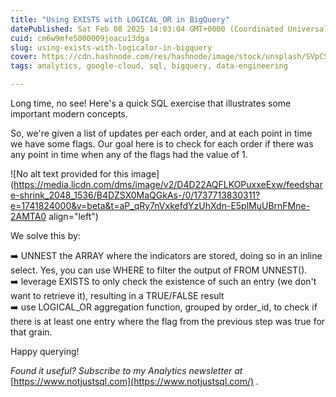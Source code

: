 ```yaml
---
title: "Using EXISTS with LOGICAL_OR in BigQuery"
datePublished: Sat Feb 08 2025 14:03:04 GMT+0000 (Coordinated Universal Time)
cuid: cm6w9mfe5000009joacu13dga
slug: using-exists-with-logicalor-in-bigquery
cover: https://cdn.hashnode.com/res/hashnode/image/stock/unsplash/SVpCSOCcCwA/upload/83787a615dc2b68fbc9761ae0782acf8.jpeg
tags: analytics, google-cloud, sql, bigquery, data-engineering

---
```


Long time, no see! Here's a quick SQL exercise that illustrates some important modern concepts.

So, we're given a list of updates per each order, and at each point in time we have some flags. Our goal here is to check for each order if there was any point in time when any of the flags had the value of 1.

![No alt text provided for this image](https://media.licdn.com/dms/image/v2/D4D22AQFLKOPuxxeExw/feedshare-shrink_2048_1536/B4DZSX0MaQGkAs-/0/1737713830311?e=1741824000&v=beta&t=aP_qRy7nVxkefdYzUhXdn-E5plMuUBrnFMne-2AMTA0 align="left")

We solve this by:

➡️ UNNEST the ARRAY where the indicators are stored, doing so in an inline select. Yes, you can use WHERE to filter the output of FROM UNNEST().  
➡️ leverage EXISTS to only check the existence of such an entry (we don't want to retrieve it), resulting in a TRUE/FALSE result  
➡️ use LOGICAL\_OR aggregation function, grouped by order\_id, to check if there is at least one entry where the flag from the previous step was true for that grain.

Happy querying!

*Found it useful? Subscribe to my Analytics newsletter at* [https://www.notjustsql.com](https://www.notjustsql.com/) *.*